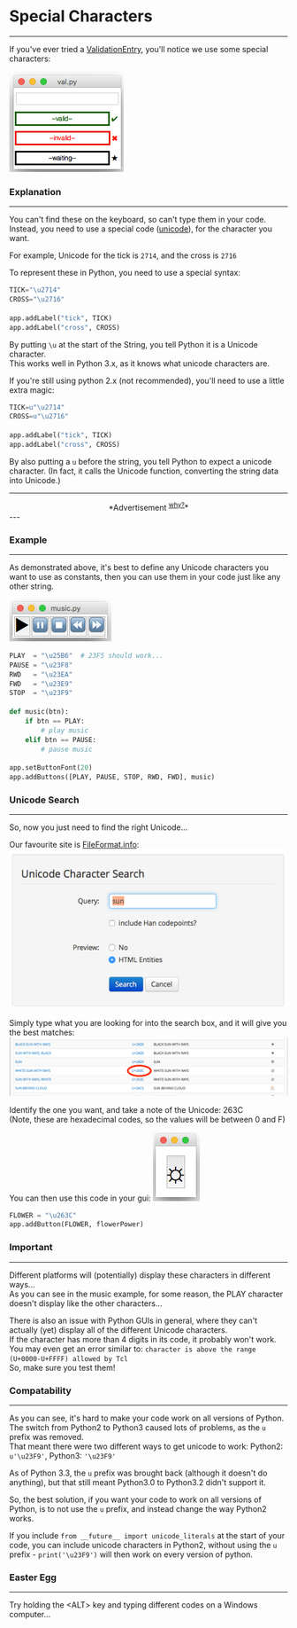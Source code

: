 # Special Characters
---

If you've ever tried a [ValidationEntry](pythonWidgets/#entry), you'll notice we use some special characters:

![ValidationEntry](img/entValidation.png)

### Explanation
---
You can't find these on the keyboard, so can't type them in your code.  
Instead, you need to use a special code ([unicode](https://en.wikipedia.org/wiki/Unicode)), for the character you want.

For example, Unicode for the tick is ```2714```, and the cross is ```2716```

To represent these in Python, you need to use a special syntax:

```python
TICK="\u2714"
CROSS="\u2716"

app.addLabel("tick", TICK)
app.addLabel("cross", CROSS)
```

By putting `\u` at the start of the String, you tell Python it is a Unicode character.  
This works well in Python 3.x, as it knows what unicode characters are.

If you're still using python 2.x (not recommended), you'll need to use a little extra magic:  

```python
TICK=u"\u2714"
CROSS=u"\u2716"

app.addLabel("tick", TICK)
app.addLabel("cross", CROSS)
```

By also putting a `u` before the string, you tell Python to expect a unicode character.
(In fact, it calls the Unicode function, converting the string data into Unicode.)

---
<div style='text-align: center;'>
*Advertisement&nbsp;<sup><a href="/advertising">why?</a></sup>*
<script async src="//pagead2.googlesyndication.com/pagead/js/adsbygoogle.js"></script>
<ins class="adsbygoogle"
    style="display:block"
    data-ad-format="fluid"
    data-ad-layout-key="-gw-13-4l+6+pt"
    data-ad-client="ca-pub-6185596049817878"
    data-ad-slot="5627392164"></ins>
<script>(adsbygoogle = window.adsbygoogle || []).push({});</script>
</div>
---

### Example
---

As demonstrated above, it's best to define any Unicode characters you want to use as constants, then you can use them in your code just like any other string.  

![MusicPlayer](img/1_unicode.png)

```python
PLAY  = "\u25B6"  # 23F5 should work...
PAUSE = "\u23F8"
RWD   = "\u23EA"
FWD   = "\u23E9"
STOP  = "\u23F9"

def music(btn):
    if btn == PLAY:
        # play music
    elif btn == PAUSE:
        # pause music

app.setButtonFont(20)
app.addButtons([PLAY, PAUSE, STOP, RWD, FWD], music)
```

### Unicode Search
---

So, now you just need to find the right Unicode...  

Our favourite site is [FileFormat.info](http://www.fileformat.info/info/unicode/char/search.htm):  
![UnicodeSearch](img/2_unicode.png)

Simply type what you are looking for into the search box, and it will give you the best matches:  
![UnicodeResults](img/3_unicode.png)

Identify the one you want, and take a note of the Unicode: 263C  
(Note, these are hexadecimal codes, so the values will be between 0 and F)  

You can then use this code in your gui: ![UnicodeSun](img/4_unicode.png)  
```python
FLOWER = "\u263C"
app.addButton(FLOWER, flowerPower)
```

### Important
---
Different platforms will (potentially) display these characters in different ways...  
As you can see in the music example, for some reason, the PLAY character doesn't display like the other characters...  

There is also an issue with Python GUIs in general, where they can't actually (yet) display all of the different Unicode characters.  
If the character has more than 4 digits in its code, it probably won't work.  
You may even get an error similar to: `character is above the range (U+0000-U+FFFF) allowed by Tcl`  
So, make sure you test them!  

### Compatability
---
As you can see, it's hard to make your code work on all versions of Python.  
The switch from Python2 to Python3 caused lots of problems, as the `u` prefix was removed.  
That meant there were two different ways to get unicode to work: Python2: `u'\u23F9'`, Python3: `'\u23F9'`  

As of Python 3.3, the `u` prefix was brought back (although it doesn't do anything), but that still meant Python3.0 to Python3.2 didn't support it.

So, the best solution, if you want your code to work on all versions of Python, is to not use the `u` prefix, and instead change the way Python2 works.  

If you include `from __future__ import unicode_literals` at the start of your code, you can include unicode characters in Python2, without using the `u` prefix - `print('\u23F9')` will then work on every version of python.  

### Easter Egg
---
Try holding the &lt;ALT&gt; key and typing different codes on a Windows computer...  
